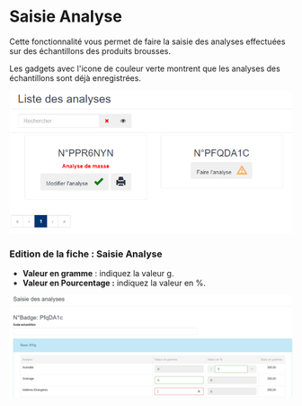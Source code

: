 # Saisie Analyse

Cette fonctionnalité vous permet de faire la saisie des analyses effectuées sur des échantillons des produits brousses.

Les gadgets avec l'icone de couleur verte montrent que les analyses des échantillons sont déjà enregistrées.

![](../../.gitbook/assets/listeAnalyse.PNG)

### **Edition de la fiche : Saisie Analyse**

* **Valeur en gramme** : indiquez la valeur g.
* **Valeur en Pourcentage :** indiquez la valeur en %.

![](../../.gitbook/assets/saisieAnalyse.PNG)
